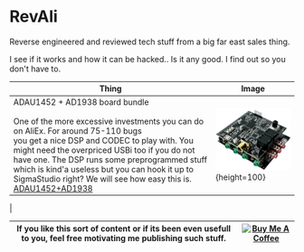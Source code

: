 # RevAli

Reverse engineered and reviewed tech stuff from a big far east sales thing.

I see if it works and how it can be hacked.. Is it any good. I find out so you don't have to.

| Thing | Image |
|---|---|
| ADAU1452 + AD1938 board bundle <br><br> One of the more excessive investments you can do on AliEx. For around 75-110 bugs <br> you get a nice DSP and CODEC to play with. You might need the overpriced USBi too if you do not have one. The DSP runs some preprogrammed stuff which is kind'a useless but you can hook it up to SigmaStudio right? We will see how easy this is. <br> [ADAU1452+AD1938](ADAU1452_AD1938_Thing/README.md) | ![bild](./images/Screenshot%202024-07-08%20at%2015-03-19%20ADAU1452-DSP%20Electronic%20Frequency%20Division%20AD1938-CODEC%20_CS42448%20Decoding%20Board%206%20IN%208%20OUT%20192K%20-%20AliExpress%2044.png){height=100}
 |


| If you like this sort of content or if its been even usefull to you, feel free motivating me publishing such stuff. | <a href="https://www.buymeacoffee.com/mariosgeu" target="_blank"><img src="https://cdn.buymeacoffee.com/buttons/default-orange.png" alt="Buy Me A Coffee" height="32" width="128"></a> |
|---|---|
